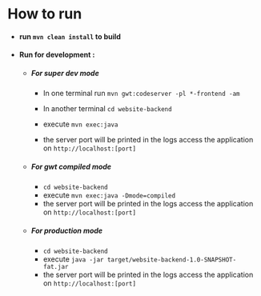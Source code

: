 # How to run

- #### run `mvn clean install` to build

- #### Run for development :

  - ##### For super dev mode 
  
    - In one terminal run `mvn gwt:codeserver -pl *-frontend -am`
    
    - In another terminal `cd website-backend`
    - execute `mvn exec:java`
    - the server port will be printed in the logs access the application on `http://localhost:[port]`

  - ##### For gwt compiled mode 
  
    - `cd website-backend`
    - execute `mvn exec:java -Dmode=compiled`
    - the server port will be printed in the logs access the application on `http://localhost:[port]`

  - ##### For production mode 
  
    - `cd website-backend`
    - execute `java -jar target/website-backend-1.0-SNAPSHOT-fat.jar`
    - the server port will be printed in the logs access the application on `http://localhost:[port]`
